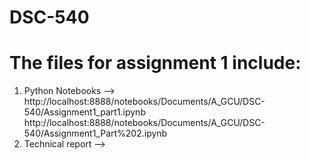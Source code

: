 # DSC-540
# The files for assignment 1 include:
1) Python Notebooks --> 
http://localhost:8888/notebooks/Documents/A_GCU/DSC-540/Assignment1_part1.ipynb 
http://localhost:8888/notebooks/Documents/A_GCU/DSC-540/Assignment1_Part%202.ipynb
2) Technical report -->
